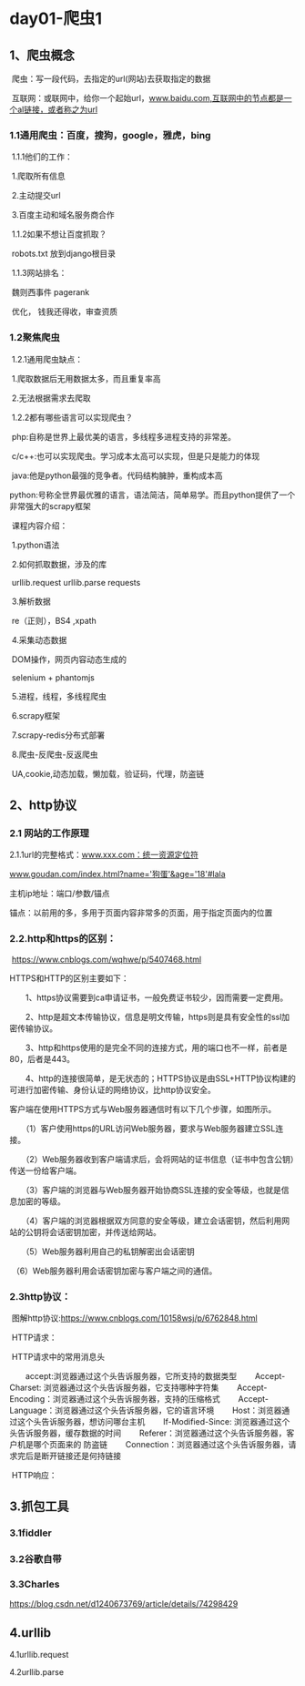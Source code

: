 # day01-爬虫1

## 1、爬虫概念

​	爬虫：写一段代码，去指定的url(网站)去获取指定的数据

​	互联网：或联网中，给你一个起始url，www.baidu.com,互联网中的节点都是一个al链接，或者称之为url

### 1.1通用爬虫：百度，搜狗，google，雅虎，bing		

​	1.1.1他们的工作：	

​				1.爬取所有信息	

​				2.主动提交url

​				3.百度主动和域名服务商合作		

​	1.1.2如果不想让百度抓取？

​			robots.txt 放到django根目录			

​	1.1.3网站排名：

​		魏则西事件   pagerank	

​		优化， 钱我还得收，审查资质	

### 1.2聚焦爬虫

​	1.2.1通用爬虫缺点：

​		1.爬取数据后无用数据太多，而且重复率高

​		2.无法根据需求去爬取

​	1.2.2都有哪些语言可以实现爬虫？

​		php:自称是世界上最优美的语言，多线程多进程支持的非常差。

​		c/c++:也可以实现爬虫。学习成本太高可以实现，但是只是能力的体现

​		java:他是python最强的竞争者。代码结构臃肿，重构成本高

​		python:号称全世界最优雅的语言，语法简洁，简单易学。而且python提供了一个非常强大的scrapy框架

​	课程内容介绍：

​		1.python语法

​		2.如何抓取数据，涉及的库

​			urllib.request  urllib.parse    requests

​		3.解析数据

​			re（正则），BS4  ,xpath

​		4.采集动态数据

​			DOM操作，网页内容动态生成的

​			selenium + phantomjs

​		5.进程，线程，多线程爬虫

​		6.scrapy框架

​		7.scrapy-redis分布式部署

​		8.爬虫-反爬虫-反返爬虫

​		UA,cookie,动态加载，懒加载，验证码，代理，防盗链

## 2、http协议 

### 2.1 网站的工作原理

2.1.1url的完整格式：www.xxx.com：统一资源定位符

www.goudan.com/index.html?name='狗蛋'&age='18'#lala

主机ip地址：端口/参数/锚点

锚点：以前用的多，多用于页面内容非常多的页面，用于指定页面内的位置

### 2.2.http和https的区别：

​	https://www.cnblogs.com/wqhwe/p/5407468.html

HTTPS和HTTP的区别主要如下：

　　1、https协议需要到ca申请证书，一般免费证书较少，因而需要一定费用。

　　2、http是超文本传输协议，信息是明文传输，https则是具有安全性的ssl加密传输协议。

　　3、http和https使用的是完全不同的连接方式，用的端口也不一样，前者是80，后者是443。

　　4、http的连接很简单，是无状态的；HTTPS协议是由SSL+HTTP协议构建的可进行加密传输、身份认证的网络协议，比http协议安全。



客户端在使用HTTPS方式与Web服务器通信时有以下几个步骤，如图所示。

　　（1）客户使用https的URL访问Web服务器，要求与Web服务器建立SSL连接。

　　（2）Web服务器收到客户端请求后，会将网站的证书信息（证书中包含公钥）传送一份给客户端。

　　（3）客户端的浏览器与Web服务器开始协商SSL连接的安全等级，也就是信息加密的等级。

　　（4）客户端的浏览器根据双方同意的安全等级，建立会话密钥，然后利用网站的公钥将会话密钥加密，并传送给网站。

　　（5）Web服务器利用自己的私钥解密出会话密钥

​	（6）Web服务器利用会话密钥加密与客户端之间的通信。

### 2.3http协议：

​	图解http协议:https://www.cnblogs.com/10158wsj/p/6762848.html



​	HTTP请求：

​		HTTP请求中的常用消息头

　　accept:浏览器通过这个头告诉服务器，它所支持的数据类型
　　Accept-Charset: 浏览器通过这个头告诉服务器，它支持哪种字符集
　　Accept-Encoding：浏览器通过这个头告诉服务器，支持的压缩格式
　　Accept-Language：浏览器通过这个头告诉服务器，它的语言环境
　　Host：浏览器通过这个头告诉服务器，想访问哪台主机
　　If-Modified-Since: 浏览器通过这个头告诉服务器，缓存数据的时间
　　Referer：浏览器通过这个头告诉服务器，客户机是哪个页面来的  防盗链
　　Connection：浏览器通过这个头告诉服务器，请求完后是断开链接还是何持链接

​	HTTP响应：

## 3.抓包工具

### 3.1fiddler

### 3.2谷歌自带

### 3.3Charles

https://blog.csdn.net/d1240673769/article/details/74298429

## 4.urllib

4.1urllib.request

4.2urllib.parse

